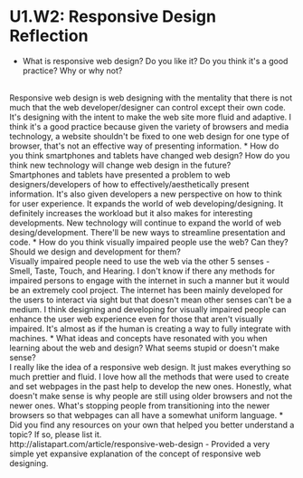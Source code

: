 # U1.W2: Responsive Design Reflection

* What is responsive web design? Do you like it?  Do you think it's a good practice? Why or why not?
<br>
Responsive web design is web designing with the mentality that there is not much that the web developer/designer can control except their own code. It's designing with the intent to make the web site more fluid and adaptive. I think it's a good practice because given the variety of browsers and media technology, a website shouldn't be fixed to one web design for one type of browser, that's not an effective way of presenting information. 
* How do you think smartphones and tablets have changed web design? How do you think new technology will change web design in the future?
<br>
Smartphones and tablets have presented a problem to web designers/developers of how to effectively/aesthetically present information. It's also given developers a new perspective on how to think for user experience. It expands the world of web developing/designing. It definitely increases the workload but it also makes for interesting developments. New technology will continue to expand the world of web desing/development. There'll be new ways to streamline presentation and code.  
* How do you think visually impaired people use the web? Can they? Should we design and development for them?
<br>
Visually impaired people need to use the web via the other 5 senses - Smell, Taste, Touch, and Hearing. I don't know if there any methods for impaired persons to engage with the internet in such a manner but it would be an extremely cool project. The internet has been mainly developed for the users to interact via sight but that doesn't mean other senses can't be a medium. I think designing and developing for visually impaired people can enhance the user web experience even for those that aren't visually impaired. It's almost as if the human is creating a way to fully integrate with machines.  
* What ideas and concepts have resonated with you when learning about the web and design? What seems stupid or doesn't make sense?
<br>
I really like the idea of a responsive web design. It just makes everything so much prettier and fluid. I love how all the methods that were used to create and set webpages in the past help to develop the new ones. Honestly, what doesn't make sense is why people are still using older browsers and not the newer ones. What's stopping people from transitioning into the newer browsers so that webpages can all have a somewhat uniform language.   
* Did you find any resources on your own that helped you better understand a topic? If so, please list it.
<br>
http://alistapart.com/article/responsive-web-design - Provided a very simple yet expansive explanation of the concept of responsive web designing.
